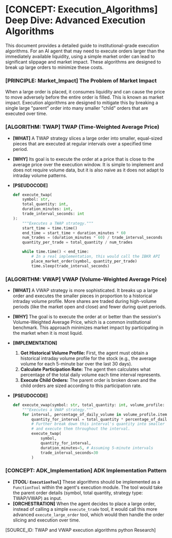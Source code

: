 # [CONCEPT: Execution_Algorithms] Deep Dive: Advanced Execution Algorithms

This document provides a detailed guide to institutional-grade execution algorithms. For an AI agent that may need to execute orders larger than the immediately available liquidity, using a simple market order can lead to significant slippage and market impact. These algorithms are designed to break up large orders to minimize these costs.

### [PRINCIPLE: Market_Impact] The Problem of Market Impact

When a large order is placed, it consumes liquidity and can cause the price to move adversely before the entire order is filled. This is known as market impact. Execution algorithms are designed to mitigate this by breaking a single large "parent" order into many smaller "child" orders that are executed over time.

### [ALGORITHM: TWAP] TWAP (Time-Weighted Average Price)

-   **[WHAT]** A TWAP strategy slices a large order into smaller, equal-sized pieces that are executed at regular intervals over a specified time period.
-   **[WHY]** Its goal is to execute the order at a price that is close to the average price over the execution window. It is simple to implement and does not require volume data, but it is also naive as it does not adapt to intraday volume patterns.
-   **[PSEUDOCODE]**

    ```python
    def execute_twap(
        symbol: str, 
        total_quantity: int, 
        duration_minutes: int, 
        trade_interval_seconds: int
    ):
        """Executes a TWAP strategy."""
        start_time = time.time()
        end_time = start_time + duration_minutes * 60
        num_trades = (duration_minutes * 60) / trade_interval_seconds
        quantity_per_trade = total_quantity / num_trades

        while time.time() < end_time:
            # In a real implementation, this would call the IBKR API
            place_market_order(symbol, quantity_per_trade)
            time.sleep(trade_interval_seconds)
    ```

### [ALGORITHM: VWAP] VWAP (Volume-Weighted Average Price)

-   **[WHAT]** A VWAP strategy is more sophisticated. It breaks up a large order and executes the smaller pieces in proportion to a historical intraday volume profile. More shares are traded during high-volume periods (like the market open and close) and fewer during quiet periods.
-   **[WHY]** The goal is to execute the order at or better than the session's Volume-Weighted Average Price, which is a common institutional benchmark. This approach minimizes market impact by participating in the market when it is most liquid.
-   **[IMPLEMENTATION]**
    1.  **Get Historical Volume Profile:** First, the agent must obtain a historical intraday volume profile for the stock (e.g., the average volume for each 5-minute bar over the last 30 days).
    2.  **Calculate Participation Rate:** The agent then calculates what percentage of the total daily volume each time interval represents.
    3.  **Execute Child Orders:** The parent order is broken down and the child orders are sized according to this participation rate.

-   **[PSEUDOCODE]**

    ```python
    def execute_vwap(symbol: str, total_quantity: int, volume_profile: dict):
        """Executes a VWAP strategy."""
        for interval, percentage_of_daily_volume in volume_profile.items():
            quantity_for_interval = total_quantity * percentage_of_daily_volume
            # Further break down this interval's quantity into smaller orders
            # and execute them throughout the interval.
            execute_twap(
                symbol, 
                quantity_for_interval, 
                duration_minutes=5, # Assuming 5-minute intervals
                trade_interval_seconds=30
            )
    ```

### [CONCEPT: ADK_Implementation] ADK Implementation Pattern

-   **[TOOL: `ExecutionTool`]** These algorithms should be implemented as a `FunctionTool` within the agent's execution module. The tool would take the parent order details (symbol, total quantity, strategy type: TWAP/VWAP) as input.
-   **[ORCHESTRATION]** When the agent decides to place a large order, instead of calling a simple `execute_trade` tool, it would call this more advanced `execute_large_order` tool, which would then handle the order slicing and execution over time.

[SOURCE_ID: TWAP and VWAP execution algorithms python Research]
